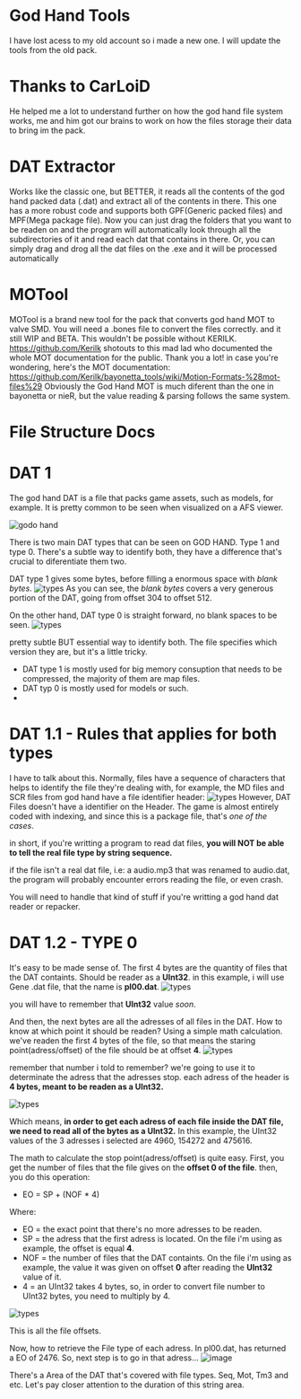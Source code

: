 # God Hand Tools

I have lost acess to my old account so i made a new one.
I will update the tools from the old pack.

# Thanks to CarLoiD
He helped me a lot to understand further on how the god hand file system works, me and him got our brains to work on how the files storage their data to bring im the pack.


# DAT Extractor

Works like the classic one, but BETTER, it reads all the contents of the god hand packed data (.dat) and extract all of the contents in there. This one has a more robust code and supports both GPF(Generic packed files) and MPF(Mega package file).
Now you can just drag the folders that you want to be readen on and the program will automatically look through all the subdirectories of it and read each dat that contains in there.
Or, you can simply drag and drog all the dat files on the .exe and it will be processed automatically

# MOTool
MOTool is a brand new tool for the pack that converts god hand MOT to valve SMD. You will need a .bones file to convert the files correctly. and it still WIP and BETA.
This wouldn't be possible without KERILK. https://github.com/Kerilk shotouts to this mad lad who documented the whole MOT documentation for the public. Thank you a lot!
in case you're wondering, here's the MOT documentation: https://github.com/Kerilk/bayonetta_tools/wiki/Motion-Formats-%28mot-files%29
Obviously the God Hand MOT is much diferent than the one in bayonetta or nieR, but the value reading & parsing follows the same system.






# File Structure Docs
# DAT 1
The god hand DAT is a file that packs game assets, such as models, for example. It is pretty common to be seen when visualized on a AFS viewer.

![godo hand](https://github.com/akitotheanimator/God-Hand-Tools/assets/174764120/abd327e4-d0ab-4946-a95f-fc9e2e7fed2b)

There is two main DAT types that can be seen on GOD HAND. Type 1 and type 0.
There's a subtle way to identify both, they have a difference that's crucial to diferentiate them two.

DAT type 1 gives some bytes, before filling a enormous space with *blank bytes*.
![types](https://github.com/akitotheanimator/God-Hand-Tools/assets/174764120/7662fd94-099e-4d0e-b0ed-8a1f4ff3bd0d)
As you can see, the *blank bytes* covers a very generous portion of the DAT, going from offset 304 to offset 512.

On the other hand, DAT type 0 is straight forward, no blank spaces to be seen.
![types](https://github.com/akitotheanimator/God-Hand-Tools/assets/174764120/c4cbb102-23e7-4bb3-9ccc-a593ee08a4d1)

pretty subtle BUT essential way to identify both. The file specifies which version they are, but it's a little tricky.
* DAT type 1 is mostly used for big memory consuption that needs to be compressed, the majority of them are map files.
* DAT typ 0 is mostly used for models or such.
* 
# DAT 1.1 - Rules that applies for both types
I have to talk about this.
Normally, files have a sequence of characters that helps to identify the file they're dealing with, for example, the MD files and SCR files from god hand have a file identifier header:
![types](https://github.com/akitotheanimator/God-Hand-Tools/assets/174764120/54a601f3-e194-4b3b-ad44-743e7cab7069)
However, DAT Files doesn't have a identifier on the Header. The game is almost entirely coded with indexing, and since this is a package file, that's *one of the cases*.

in short, if you're writting a program to read dat files, **you will NOT be able to tell the real file type by string sequence.**

if the file isn't a real dat file, i.e: a audio.mp3 that was renamed to audio.dat, the program will probably encounter errors reading the file, or even crash.

You will need to handle that kind of stuff if you're writting a god hand dat reader or repacker.

# DAT 1.2 - TYPE 0
It's easy to be made sense of. The first 4 bytes are the quantity of files that the DAT containts. Should be reader as a **UInt32**.
in this example, i will use Gene .dat file, that the name is **pl00.dat**.
![types](https://github.com/akitotheanimator/God-Hand-Tools/assets/174764120/352ed612-e356-43d9-95a4-c5237381c512)

you will have to remember that **UInt32** value *soon*.

And then, the next bytes are all the adresses of all files in the DAT. How to know at which point it should be readen?
Using a simple math calculation. we've readen the first 4 bytes of the file, so that means the staring point(adress/offset) of the file should be at offset **4**.
![types](https://github.com/akitotheanimator/God-Hand-Tools/assets/174764120/26c6a62d-2df1-4bf9-aaff-5632834ef446)

remember that number i told to remember? we're going to use it to determinate the adress that the adresses stop.
each adress of the header is **4 bytes, meant to be readen as a UInt32.**

![types](https://github.com/akitotheanimator/God-Hand-Tools/assets/174764120/c0415533-ac96-47db-8373-6f01ae7dc2c0)

Which means, **in order to get each adress of each file inside the DAT file, we need to read all of the bytes as a UInt32.** In this example, the UInt32 values of the 3 adresses i selected are 4960, 154272 and 475616.

The math to calculate the stop point(adress/offset) is quite easy.
First, you get the number of files that the file gives on the **offset 0 of the file**.
then, you do this operation:

* EO = SP + (NOF * 4)
  
Where:
* EO = the exact point that there's no more adresses to be readen.
* SP = the adress that the first adress is located. On the file i'm using as example, the offset is equal **4**.
* NOF = the number of files that the DAT containts. On the file i'm using as example, the value it was given on offset **0** after reading the **UInt32** value of it.
* 4 = an UInt32 takes 4 bytes, so, in order to convert file number to UInt32 bytes, you need to multiply by 4.

![types](https://github.com/akitotheanimator/God-Hand-Tools/assets/174764120/a49c0a6c-82da-470b-83eb-b81df7545447)

This is all the file offsets.

Now, how to retrieve the File type of each adress.
In pl00.dat, has returned a EO of 2476. So, next step is to go in that adress...
![image](https://github.com/akitotheanimator/God-Hand-Tools/assets/174764120/45c698d2-3e91-479f-b3ec-b0f675d3af3a)

There's a Area of the DAT that's covered with file types. Seq, Mot, Tm3 and etc. Let's pay closer attention to the duration of this string area.
